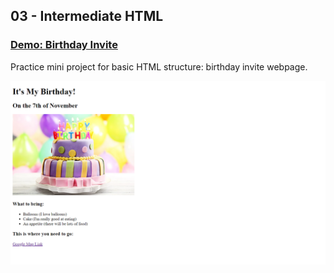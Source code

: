 ## 03 - Intermediate HTML

### [Demo: Birthday Invite](https://birthday-invite-gdbecker.replit.app/)

Practice mini project for basic HTML structure: birthday invite webpage.

!["Page"](./Page.png)
